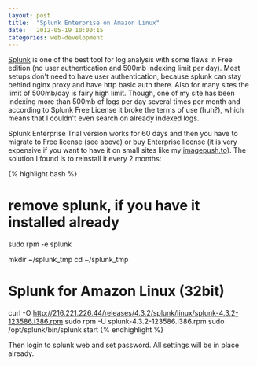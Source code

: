 ```yaml
---
layout: post
title:  "Splunk Enterprise on Amazon Linux"
date:   2012-05-19 10:00:15
categories: web-development
---
```

[Splunk] is one of the best tool for log analysis with some flaws in Free edition (no user authentication and 500mb indexing limit per day). Most setups don't need to have user authentication, because splunk can stay behind nginx proxy and have http basic auth there. Also for many sites the limit of 500mb/day is fairy high limit. Though, one of my site has been indexing more than 500mb of logs per day several times per month and according to Splunk Free License it broke the terms of use (huh?), which means that I couldn't even search on already indexed logs.

Splunk Enterprise Trial version works for 60 days and then you have to migrate to Free license (see above) or buy Enterprise license (it is very expensive if you want to have it on small sites like my [imagepush.to]). The solution I found is to reinstall it every 2 months:

{% highlight bash %}
# remove splunk, if you have it installed already
sudo rpm -e splunk

mkdir ~/splunk_tmp
cd ~/splunk_tmp

# Splunk for Amazon Linux (32bit)
curl -O http://216.221.226.44/releases/4.3.2/splunk/linux/splunk-4.3.2-123586.i386.rpm
sudo rpm -U splunk-4.3.2-123586.i386.rpm
sudo /opt/splunk/bin/splunk start
{% endhighlight %}

Then login to splunk web and set password. All settings will be in place already.

[Splunk]:       http://www.splunk.com/
[imagepush.to]: http://imagepush.to/